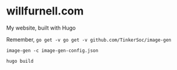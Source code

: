 # willfurnell.com

My website, built with Hugo

Remember, `go get -v go get -v github.com/TinkerSoc/image-gen`

`image-gen -c image-gen-config.json`

`hugo build`